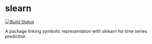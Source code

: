 # slearn


[![Build Status](https://app.travis-ci.com/nla-group/sblearn.svg?token=SziD2n1qxpnRwysssUVq&branch=main)](https://app.travis-ci.com/github/nla-group/sblearn)

A package linking symbolic representation with sklearn for time series prediction
